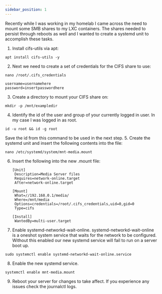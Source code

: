 ```yaml
---
sidebar_position: 1
---
```


Recently while I was working in my homelab I came across the need to mount some SMB shares to my LXC containers. The shares needed to persist through reboots as well and I wanted to create a systemd unit to accomplish these tasks.

1. Install cifs-utils via apt:
```
apt install cifs-utils -y
```
2. Next we need to create a set of credentials for the CIFS share to use:
```
nano /root/.cifs_credentials
```
```
username=usernamehere
password=insertpasswordhere
```
3. Create a directory to mount your CIFS share on:
```
mkdir -p /mnt/exampledir
```
4. Identify the id of the user and group of your currently logged in user. In my case I was logged in as root.
```
id -u root && id -g root
```
Save the id from this command to be used in the next step.
5. Create the systemd unit and insert the following contents into the file:
```
nano /etc/systemd/system/mnt-media.mount
```
6. Insert the following into the new .mount file:

    ```
    [Unit]
     Description=Media Server files
     Requires=network-online.target
     After=network-online.target

    [Mount]
     What=//192.168.0.1/media/
     Where=/mnt/media
     Options=credentials=/root/.cifs_credentials,uid=0,gid=0
     Type=cifs

    [Install]
     WantedBy=multi-user.target
    ```
7. Enable systemd-networkd-wait-online. systemd-networkd-wait-online is a oneshot system service that waits for the network to be configured. Without this enabled our new systemd service will fail to run on a server boot up.
```
sudo systemctl enable systemd-networkd-wait-online.service
```
8. Enable the new systemd service.
```
systemctl enable mnt-media.mount
```
9. Reboot your server for changes to take affect. If you experience any issues check the journalctl logs.